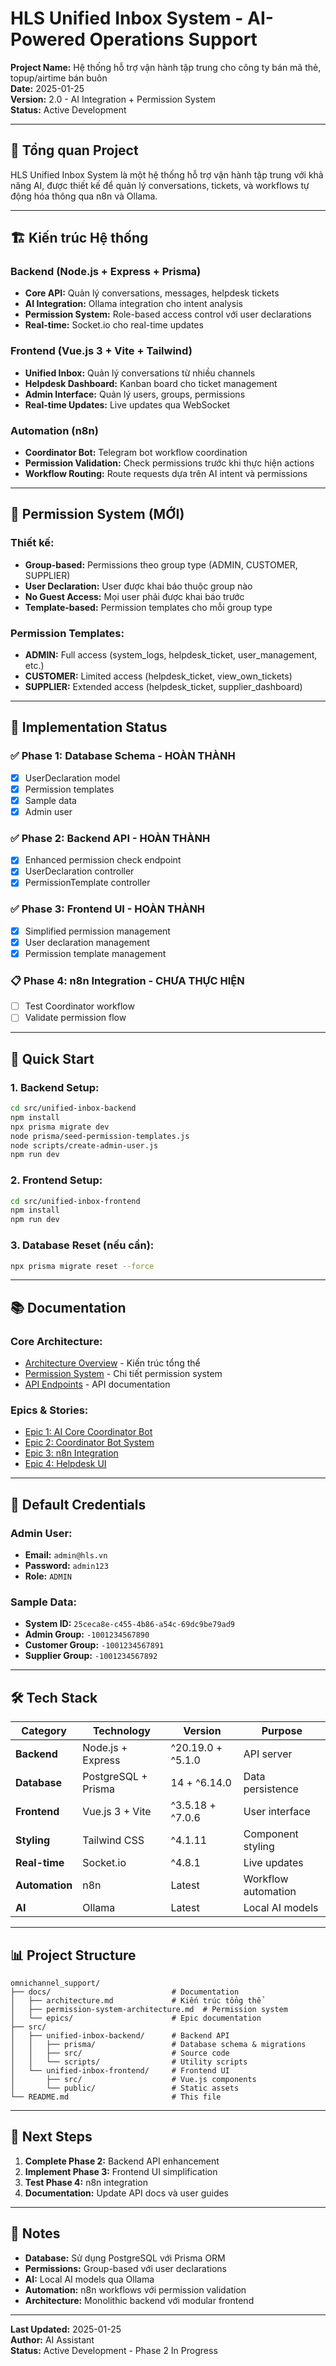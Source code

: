 # HLS Unified Inbox System - AI-Powered Operations Support

**Project Name:** Hệ thống hỗ trợ vận hành tập trung cho công ty bán mã thẻ, topup/airtime bán buôn  
**Date:** 2025-01-25  
**Version:** 2.0 - AI Integration + Permission System  
**Status:** Active Development

---

## 🎯 **Tổng quan Project**

HLS Unified Inbox System là một hệ thống hỗ trợ vận hành tập trung với khả năng AI, được thiết kế để quản lý conversations, tickets, và workflows tự động hóa thông qua n8n và Ollama.

---

## 🏗️ **Kiến trúc Hệ thống**

### **Backend (Node.js + Express + Prisma)**
- **Core API:** Quản lý conversations, messages, helpdesk tickets
- **AI Integration:** Ollama integration cho intent analysis
- **Permission System:** Role-based access control với user declarations
- **Real-time:** Socket.io cho real-time updates

### **Frontend (Vue.js 3 + Vite + Tailwind)**
- **Unified Inbox:** Quản lý conversations từ nhiều channels
- **Helpdesk Dashboard:** Kanban board cho ticket management
- **Admin Interface:** Quản lý users, groups, permissions
- **Real-time Updates:** Live updates qua WebSocket

### **Automation (n8n)**
- **Coordinator Bot:** Telegram bot workflow coordination
- **Permission Validation:** Check permissions trước khi thực hiện actions
- **Workflow Routing:** Route requests dựa trên AI intent và permissions

---

## 🔐 **Permission System (MỚI)**

### **Thiết kế:**
- **Group-based:** Permissions theo group type (ADMIN, CUSTOMER, SUPPLIER)
- **User Declaration:** User được khai báo thuộc group nào
- **No Guest Access:** Mọi user phải được khai báo trước
- **Template-based:** Permission templates cho mỗi group type

### **Permission Templates:**
- **ADMIN:** Full access (system_logs, helpdesk_ticket, user_management, etc.)
- **CUSTOMER:** Limited access (helpdesk_ticket, view_own_tickets)
- **SUPPLIER:** Extended access (helpdesk_ticket, supplier_dashboard)

---

## 🚀 **Implementation Status**

### **✅ Phase 1: Database Schema - HOÀN THÀNH**
- [x] UserDeclaration model
- [x] Permission templates
- [x] Sample data
- [x] Admin user

### **✅ Phase 2: Backend API - HOÀN THÀNH**
- [x] Enhanced permission check endpoint
- [x] UserDeclaration controller
- [x] PermissionTemplate controller

### **✅ Phase 3: Frontend UI - HOÀN THÀNH**
- [x] Simplified permission management
- [x] User declaration management
- [x] Permission template management

### **📋 Phase 4: n8n Integration - CHƯA THỰC HIỆN**
- [ ] Test Coordinator workflow
- [ ] Validate permission flow

---

## 🔧 **Quick Start**

### **1. Backend Setup:**
```bash
cd src/unified-inbox-backend
npm install
npx prisma migrate dev
node prisma/seed-permission-templates.js
node scripts/create-admin-user.js
npm run dev
```

### **2. Frontend Setup:**
```bash
cd src/unified-inbox-frontend
npm install
npm run dev
```

### **3. Database Reset (nếu cần):**
```bash
npx prisma migrate reset --force
```

---

## 📚 **Documentation**

### **Core Architecture:**
- [Architecture Overview](docs/architecture.md) - Kiến trúc tổng thể
- [Permission System](docs/permission-system-architecture.md) - Chi tiết permission system
- [API Endpoints](docs/api-endpoints-systems.md) - API documentation

### **Epics & Stories:**
- [Epic 1: AI Core Coordinator Bot](docs/epics/epic-1-ai-core-coordinator-bot.md)
- [Epic 2: Coordinator Bot System](docs/epics/epic-2-coordinator-bot-system.md)
- [Epic 3: n8n Integration](docs/epics/epic-3-n8n-integration.md)
- [Epic 4: Helpdesk UI](docs/epics/epic-4-helpdesk-ui.md)

---

## 🔑 **Default Credentials**

### **Admin User:**
- **Email:** `admin@hls.vn`
- **Password:** `admin123`
- **Role:** `ADMIN`

### **Sample Data:**
- **System ID:** `25ceca8e-c455-4b86-a54c-69dc9be79ad9`
- **Admin Group:** `-1001234567890`
- **Customer Group:** `-1001234567891`
- **Supplier Group:** `-1001234567892`

---

## 🛠️ **Tech Stack**

| Category | Technology | Version | Purpose |
|----------|------------|---------|---------|
| **Backend** | Node.js + Express | ^20.19.0 + ^5.1.0 | API server |
| **Database** | PostgreSQL + Prisma | 14 + ^6.14.0 | Data persistence |
| **Frontend** | Vue.js 3 + Vite | ^3.5.18 + ^7.0.6 | User interface |
| **Styling** | Tailwind CSS | ^4.1.11 | Component styling |
| **Real-time** | Socket.io | ^4.8.1 | Live updates |
| **Automation** | n8n | Latest | Workflow automation |
| **AI** | Ollama | Latest | Local AI models |

---

## 📊 **Project Structure**

```
omnichannel_support/
├── docs/                           # Documentation
│   ├── architecture.md             # Kiến trúc tổng thể
│   ├── permission-system-architecture.md  # Permission system
│   └── epics/                      # Epic documentation
├── src/
│   ├── unified-inbox-backend/      # Backend API
│   │   ├── prisma/                 # Database schema & migrations
│   │   ├── src/                    # Source code
│   │   └── scripts/                # Utility scripts
│   └── unified-inbox-frontend/     # Frontend UI
│       ├── src/                    # Vue.js components
│       └── public/                 # Static assets
└── README.md                       # This file
```

---

## 🎯 **Next Steps**

1. **Complete Phase 2:** Backend API enhancement
2. **Implement Phase 3:** Frontend UI simplification
3. **Test Phase 4:** n8n integration
4. **Documentation:** Update API docs và user guides

---

## 📝 **Notes**

- **Database:** Sử dụng PostgreSQL với Prisma ORM
- **Permissions:** Group-based với user declarations
- **AI:** Local AI models qua Ollama
- **Automation:** n8n workflows với permission validation
- **Architecture:** Monolithic backend với modular frontend

---

**Last Updated:** 2025-01-25  
**Author:** AI Assistant  
**Status:** Active Development - Phase 2 In Progress
